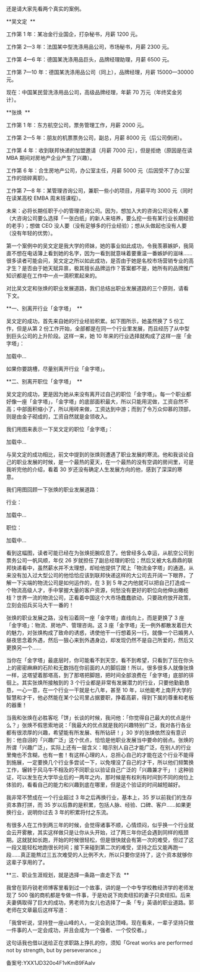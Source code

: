 还是请大家先看两个真实的案例。 

**吴文定  **

工作第 1 年：某冶金行业国企，打杂秘书，月薪 1200 元。 

工作第 2—3 年：法国某中型洗涤用品公司，市场秘书，月薪 2300 元。 

工作第 4—6 年：德国某洗涤用品巨头，品牌经理助理，月薪 6500 元。 

工作第 7—10 年：德国某洗涤用品公司（同上），品牌经理，月薪 15000—30000 元。 

现在：中国某民营洗涤用品公司，高级品牌经理，年薪 70 万元（年终奖金另计）。 

**张焕  **

工作第 1 年：东方航空公司，票务管理工作，月薪 2000 元。 

工作第 2—5 年：朋友的机票票务公司，副总，月薪 8000 元（后公司倒闭）。 

工作第 4 年：收到联邦快递的加盟邀请（月薪 7000 元），但是拒绝（原因是在读 MBA 期间对房地产企业产生了兴趣）。 

工作第 6 年：合生房地产公司，办公室主任，月薪 5000 元（后因受不了办公室工作的琐碎离职）。 

工作第 7—8 年：某管理咨询公司，兼职一些小的项目，月薪平均 3000 元（同时在读某高校 EMBA 周末班课程）。 

未来：必将长期任职于小的管理咨询公司。因为，想加入大的咨询公司没有人要（大咨询公司要么选择「一张白纸」的新人来培养，要么挖一些有某行业长期经验的老手）；想做 CEO 没人要（没有足够多的行业经验）；想从头做起也没有人要（没有年轻的优势）。 

第一个案例中的吴文定是我大学的师妹，她的事业如此成功，令我羡慕嫉妒，我简直不想在电话簿上看到她的名字，因为一看到就意味着要重温一番嫉妒的滋味……很多读者可能会问，吴文定之所以如此成功，是否由于她是名校市场营销专业的高才生？是否由于她天赋异禀，极其擅长品牌运作？答案都不是，她所有的品牌推广知识都是在工作中一点一滴积累起来的。 

对比吴文定和张焕的职业发展道路，我们总结出职业发展道路的三个原则，请看下 文。 

**一、别离开行业「金字塔」  **

吴文定的成功，首先来自她的行业经验积累。如下图所示，她虽然换了 5 份工作，但是从第 2 份工作开始，全部都是在同一个行业里发展，而且经历了从中型到巨头公司的上升阶段。这样一来，她 10 年来的行业选择就构成了这样一座「金字塔」： 

  

加载中...

  

如果你要跳槽，尽量别离开行业「金字塔」。 

**二、别离开职位「金字塔」  **

吴文定的成功，更是因为她从来没有离开过自己的职位「金字塔」。每一个职业都好像一座「金字塔」，「金字塔」的底部面积最大，所以只能用泥做，工资自然不高；中部面积缩小了，所以用砖来做，工资达到中游；而到了令万众仰慕的顶部，则是由金子砌成的，工资自然就是金领收入。 

我们用图来表示一下吴文定的职位「金字塔」： 

  

加载中...

  

与吴文定的成功相比，前文中提到的张焕则遭遇了职业发展的寒流。他和我谈论自己的职业发展的时候，是一个最热的夏天，在一个最热的没有空调的房间里，可是我听完他的介绍，看着 30 岁还没有确定人生发展方向的他，感到了深深的寒意。 

我们用图回顾一下张焕的职业发展道路： 

行业： 

  

加载中...

  

职位： 

  

加载中...

  

看到这幅图，读者可能已经在为张焕扼腕叹息了。他曾经多么幸运，从航空公司到票务公司一帆风顺，年仅 26 岁就担任了副总经理的职位；然后又被大名鼎鼎的联邦快递看中，虽然薪水并不太理想，却给他提供了爬上「物流金字塔」的通道。从来没有加入过大型公司的他恰恰应该到联邦快递这样的大公司去开阔一下眼界，了解一下尖端的物流公司是如何运作的，在 3 到 5 年之内他就可以把自己打造成一个物流高级人才，手中掌握大量的客户资源，何愁没有更好的职位向他伸出橄榄枝？世界一流的物流公司，正看着中国这个大市场蠢蠢欲动，只要政府放开政策，立刻会招兵买马大干一番的！ 

张焕的职业发展之路，没有沿着同一座「金字塔」直线向上，而是更换了 3 座「金字塔」：物流、房地产、管理咨询。这 3 座「金字塔」无一例外都散发着巨大的魅力，对张焕构成了致命的诱惑，诱使他干一行想着另一行。就像一个已婚男人昼夜思念着外遇，然后一狠心来到外遇身边，却发现仍然不是自己所爱的，然后又更换另一个…… 

当你在「金字塔」最底层时，你可能看不到天空，看不到希望，只看到了压在你头上的密密麻麻的石阶和无数挡在你前面的人的脚后跟！所以，很多很多人就像张焕一样，这塔望着那塔高，到了那塔把脚翘，把时间全部浪费在「金字塔」底部的徘徊上。其实张焕所接触到的 3 个行业都是非常有发展潜力的行业，只要他勤勤恳恳，一心一意，在一个行业一干就是七八年，甚至 10 年，以他能考上南开大学的智慧和才干，他必然能在某个公司里占据要职，挣着高薪，得到下属的尊重和老板的器重！ 

当我和张焕在必胜客吃「饼」长谈的时候，我问他：「你觉得自己最大的优点是什么？」张焕不假思索地说：「我最大的优点就是我的兴趣特别广泛，我对各行各业都有很浓厚的兴趣，希望能有所发展、有所钻研！」30 岁的张焕依然没有意识到：他自诩的「兴趣广泛」这个优点，恰恰是他职业发展当中要命的弱点。张焕的所谓「兴趣广泛」，实际上还有一层含义：暗示别人自己才能广泛，在别人的行业里俺也不含糊，也有一套！有这样心理的人，总担心自己的才能在这个行业不能得到施展，一定要换几个行业多尝试一下，以免埋没了自己的才干，所以他们频繁换工作，辗转于风马牛不相及的不同职业以验证自己广泛的「兴趣兼才干」！这种验证，可以发生在大学毕业后的一两年之内，那时候是有权利有时间到不同的岗位上体验的，看看自己的能力和兴趣到底在哪里，但是这个验证的时间越短越好。 

我非常不赞成在一个行业超过 3 年之后再换行业，基本上，35 岁以前我们的生存资本靠打拼，而 35 岁以后靠的是积累，包括人脉、经验、口碑、客户……如果更换行业，说明你过去 3 年的积累将付之东流。 

有很多人在工作到两三年的时候，会觉得诸事不顺，心情烦闷，似乎换一个行业就会云开雾散，其实这样做只是让你从头开始，过了两三年你还会遇到同样的瓶颈期。这就犹如长跑，开始的时候很轻松，但是很快就会有第一次的难受，但过了这一段又能轻松地跑很长时间；接下来碰到第二次的难受，坚持之后又能再跑一段……真正能熬过三五次难受的人比例不大，所以只要你坚持了，这个资本就够你这辈子享用的了。 

**三、职业生涯规划，就是选择一条路一直走下去  **

我曾在郭丹锐老师博客里看到过一个故事，讲的是一个中专学校教经济学的老师发现了 500 强的商机都是专做一件事，于是劝说下岗卖纽扣的妻子只卖纽扣。后来夫妻俩取得了巨大的成功，男老师为女儿也选择了一条「专」英语的职业道路。郭老师在文章最后这样写道： 

「我曾听说，坚持登一座山峰的人，一定会到达顶峰。现在看来，一辈子坚持只做一件事的人一定会成功，并且会成为一个强者、一个佼佼者。」 

这句话我也借以送给正在求职路上挣扎的你，须知「Great works are performed not by strength, but by perseverance.」 

备案号:YXX1JD320o4F1vKmB9FAalv